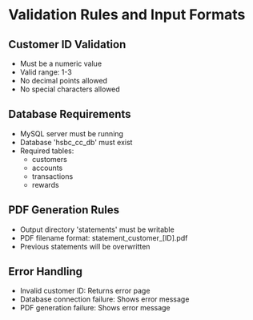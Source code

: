 # Validation Rules and Input Formats

## Customer ID Validation
- Must be a numeric value
- Valid range: 1-3
- No decimal points allowed
- No special characters allowed

## Database Requirements
- MySQL server must be running
- Database 'hsbc_cc_db' must exist
- Required tables:
  - customers
  - accounts
  - transactions
  - rewards

## PDF Generation Rules
- Output directory 'statements' must be writable
- PDF filename format: statement_customer_[ID].pdf
- Previous statements will be overwritten

## Error Handling
- Invalid customer ID: Returns error page
- Database connection failure: Shows error message
- PDF generation failure: Shows error message